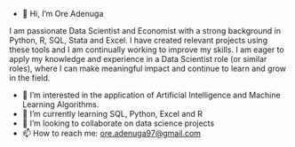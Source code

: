 - 👋 Hi, I’m Ore Adenuga

I am passionate Data Scientist and Economist with a strong background in Python, R, SQL, Stata and Excel. I have created relevant projects using these tools and I am continually working to improve my skills. I am eager to apply my knowledge and experience in a Data Scientist role (or similar roles), where I can make meaningful impact and continue to learn and grow in the field.

- 👀 I’m interested in the application of Artificial Intelligence and Machine Learning Algorithms.
- 🌱 I’m currently learning SQL, Python, Excel and R
- 💞️ I’m looking to collaborate on data science projects
- 📫 How to reach me: ore.adenuga97@gmail.com

<!---
OreAdenuga/OreAdenuga is a ✨ special ✨ repository because its `README.md` (this file) appears on your GitHub profile.
You can click the Preview link to take a look at your changes.
--->
